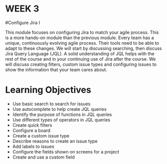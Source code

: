# WEEK 3

#Configure Jira I

This module focuses on configuring Jira to match your agile process. This is a more hands-on module than the previous module. Every team has a unique, continuously evolving agile process. Their tools need to be able to adapt to these changes. We will start by discussing searching, then discuss Jira Query Language (JQL). A solid understanding of JQL helps with the rest of the course and in your continuing use of Jira after the course. We will discuss creating filters, custom issue types and configuring issues to show the information that your team cares about.


# Learning Objectives
- Use basic search to search for issues
- Use autocomplete to help create JQL queries
- Identify the purpose of functions in JQL queries
- Use different types of operators in JQL queries
- Create quick filters
- Configure a board
- Create a custom issue type
- Describe reasons to create an issue type
- Add labels to issues
- Configure the fields shown on screens for a project
- Create and use a custom field

 
